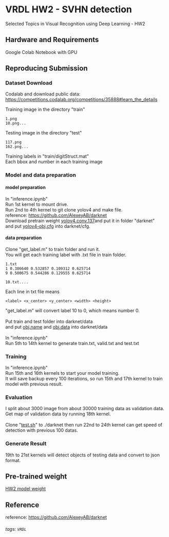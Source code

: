 # VRDL HW2 - SVHN detection
Selected Topics in Visual Recognition using Deep Learning - HW2

## Hardware and Requirements
Google Colab Notebook with GPU

## Reproducing Submission

### Dataset Download
Codalab and download public data: <br>https://competitions.codalab.org/competitions/35888#learn_the_details<br>

Training image in the directory "train"
```
1.png
10.png...
```
Testing image in the directory "test"
```
117.png
162.png...
```
Training labels in "train/digitStruct.mat"<br> Each bbox and number in each training image<br>

### Model and data preparation
#### model preparation
In "inference.ipynb"<br>Run 1st kernel to mount drive.<br>Run 2nd to 4th kernel to git clone yolov4 and make file.<br>reference: https://github.com/AlexeyAB/darknet<br>Download pretrain weight [yolov4.conv.137](https://github.com/AlexeyAB/darknet/releases/download/darknet_yolo_v3_optimal/yolov4.conv.137)and put it in folder "darknet" <br>and put [yolov4-obj.cfg](https://github.com/axde954e6/NYCU_VRDL/blob/main/HW2/yolov4-obj.cfg) into darknet/cfg.

#### data preparation
Clone "get_label.m" to train folder and run it.<br>You will get each training label with .txt file in train folder.<br>

```
1.txt
1 0.386640 0.532857 0.109312 0.625714
9 0.500675 0.544286 0.129555 0.625714

10.txt....
```
Each line in txt file means
```
<label> <x_center> <y_center> <width> <height>
```
"get_label.m" will convert label 10 to 0, which means number 0.<br><br>Put train and test folder into darknet/data<br>and put [obj.name](https://github.com/axde954e6/NYCU_VRDL/blob/main/HW2/obj.names) and [obj.data](https://github.com/axde954e6/NYCU_VRDL/blob/main/HW2/obj.data) into darknet/data <br><br>In "inference.ipynb"<br>Run 5th to 14th kernel to generate train.txt, valid.txt and test.txt


### Training
In "inference.ipynb"<br>Run 15th and 16th kernels to start your model training.<br>It will save backup every 100 iterations, so run 15th and 17th kernel to train model with previous result.<br>

### Evaluation
I split about 3000 image from about 30000 training data as validation data.<br>Get map of validation data by running 18th kernel.<br><br>Clone "[test.sh](https://github.com/axde954e6/NYCU_VRDL/blob/main/HW2/test.sh)" to ./darknet then run 22nd to 24th kernel can get speed of detection with previous 100 datas.

### Generate Result
19th to 21st kernels will detect objects of testing data and  convert to json format.

## Pre-trained weight
[HW2 model weight](https://drive.google.com/drive/folders/1IILl5pKeX46MdkrotQ7ISGtZWpdVPCyi?usp=sharing)

## Reference
reference: https://github.com/AlexeyAB/darknet

###### tags: `VRDL`
